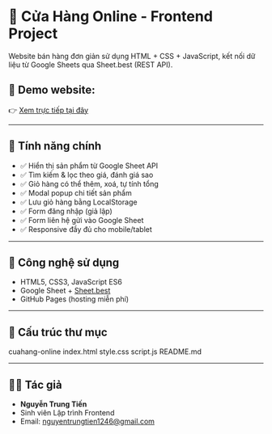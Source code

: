 # 🛒 Cửa Hàng Online - Frontend Project

Website bán hàng đơn giản sử dụng HTML + CSS + JavaScript, kết nối dữ liệu từ Google Sheets qua Sheet.best (REST API).

## 🔗 Demo website:
👉 [Xem trực tiếp tại đây](https://nguyentrungtien1246.github.io/cuahang-online/)

---

## 🚀 Tính năng chính

- ✅ Hiển thị sản phẩm từ Google Sheet API
- ✅ Tìm kiếm & lọc theo giá, đánh giá sao
- ✅ Giỏ hàng có thể thêm, xoá, tự tính tổng
- ✅ Modal popup chi tiết sản phẩm
- ✅ Lưu giỏ hàng bằng LocalStorage
- ✅ Form đăng nhập (giả lập)
- ✅ Form liên hệ gửi vào Google Sheet
- ✅ Responsive đầy đủ cho mobile/tablet

---

## 🧰 Công nghệ sử dụng

- HTML5, CSS3, JavaScript ES6
- Google Sheet + [Sheet.best](https://sheet.best)
- GitHub Pages (hosting miễn phí)

---

## 📁 Cấu trúc thư mục
cuahang-online
index.html
style.css
script.js
README.md

---

## 👨‍💻 Tác giả

- **Nguyễn Trung Tiến**
- Sinh viên Lập trình Frontend
- Email: nguyentrungtien1246@gmail.com
